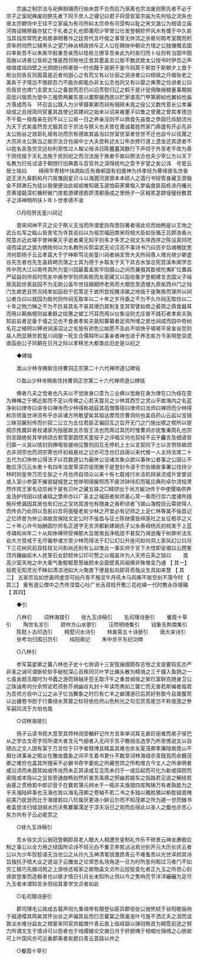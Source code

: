 <!-- { "loadSidebar": true } -->
　　宗庙之制宗法与祀典相辅而行始未尝不合而后乃渐离也宗法废则祭先者不必于宗子之室祀典废则祭先者下同于庶人之寝记曰君子将营宫室宗庙为先何俗之流失也唐太宗朝侍中王珪不立家庙为有司所紏太宗命有司营构以耻之宋文潞公为相请立庙河南诏赐祭器亦犹亡于礼者之礼也耶莆阳少宰曾公壮发登朝轸怀风木有慨于中久矣当其自庶常而史局居承明著作之廷劳代言吁俊之事曾无休沭之余晷何暇考室既而积资率府岿然公辅黑头之望乃神丛柄政排斥正人公在赐玦中朝论方惜之公独慷慨去国曰幸矣吾不以朱紫华毂重吾亲而以桂栋兰撩享吾亲此为时矣归而卜址则有当国中图高敞以进者公皆却之惟是西邻隙地正食其墨盖去公居不数武故太公授书时伊吾之声琅琅度垣四壁之光烱烱分照者彼一时也饘于是粥于是今则蒸于斯尝于斯朝夕上食于斯出则告反则面莫是近者何遐心之有而又有以壮丽之说进者公曰桓侯之丹楹张老之美奂于子情岂不惬顾吾力不能办即能办非太公志也则又有以晏之庳萧之俭进者公曰伤哉贫也席门圭窦太公之备尝而忍仍以旧贯慰归辽之鹤于是计徒佣聚缑粮量事期揣高低兴版筑为堂中三楹旁两翼东庑以置祭器西庑以贮家谱高门甲第廓如也翼如也庙方落成而与　环召会公既入为少宰摄冢卿而祠有细碎未竟之役公又数传意长公孝廉续成之且授简同官董其昌使记其建祠之始末以诏来裔董子曰鲁之曾莆之曾其孝德岂不千载一揆哉亲在则不以三公易一日之养亲没则不以鼎食先庙食之恭固巳烁懿流光为天下式矣虽然吾尤服其合于宗法与祭义也夫曾在莆诚着姓然家门鼎盛有开必先非太公贻谷之效耶礼祖有功而宗有德故其庙当曰世室世室者世世不迁也自今以往莆之大宗非太公孰当之故宗法合也闽中士大夫尝称述太公布衣修行道上遗金还其遗者不以姓名告急穷交远权利至性过人每父母讳日陈簠簋哭数行下声彻于外至老不改为善于阴信报于天礼法施于民则祀之而况法施于族者乎故曰祭法合也夫少宰公方以天下名教为巳任试请于朝颁行旧典嘉与百官共之深得统均之意予岁望之矣公讳　号爱云居士铭曰 
　　绵绵华冑枝叶扶疏姒氏有裔郸国有初援神为纬孝经为謩倬彼名世奋迹王涂九皋鹤和丹穴鳯雏因星识斗以海遡河源源本本硕人之薖行书班管身藏玉壶锄金不顾漱石为徒以我便便诒此呱呱唯知砻玉遑恤茹荼奠楹入梦庙食匪孤栋涂丹艧光贲黄墟靓深栏楯轩敝门庑若游建德若跻清都康成之里杨子一区椒浆苾馞瑶璧纷敷君子之泽神明所扶卜年卜世孝德不渝 

　　○丹阳贺氏篁川祠记 

　　晋宋间神不灭之论于祭义无当而所谓爱则存悫则著者得此论而始畅是以王珣之武丘右军之戢山皆舍宅为寺其说曰以为祖宗福田南宋将相大臣如张循王吕颐浩香火院意亦近此嗟乎使神果灭乎逝者果无知乎则多才多艺之祝文东序西序之陈设真同呓语而梁武之面为牺牲何以为名教所斥耶梁武无论汉高不事诗书乃曰百岁后魂魄犹思沛何耶杨子云云孝莫大于宁神斯笃论矣篁川祠者纳言贺大夫所祠尊人赠光禄少卿虚谷先生者也先生盖嵚崎历落之士其为德于乡取友于天下具吉水邹总宪苕溪朱阁学志传中而大江以南传其所为篁川园最着盖居华阳摄山之间而兼掇其胜坡陀夷旷位置森严延益则师叔时而友中甫参学则师紫栢而友密藏又以函伯蚤岁登朝建言去国父子端居高蹈世表兹园不为无助公盖毕世拮据期终老焉而大期忽至遗憾九原矣西州门之恸门生故吏且然况纯孝如函伯宁忍策足于故所尝视膳涤牏之地哉于是聚族而谋所以祠公者佥曰以就园为胜何则作祠无取率以二十年之岁月委之不为不久作祠无取俭以二十年之物力殚之不为不巨易其名不易其境仍其制复变其常譬如商之彛周之鼎食器耳而用以爇旃檀则益重繇之绘惠之塑工巧耳而用以仪象设则尤庄彼不践石者孝矣夫孰知岩岩者足备于墙之见也不食者孝矣夫孰知纂纂者足资所嗜之思也祠成而园中奇树名花之植罔以狎进涧溪沼沚之毛皆有骄色公始愿不及此不愉快乎嗟嗟平泉金谷忽则易人罔显厥世若篁川祠屋一死生合儒释所以事亲者神也进于养志矣方今圣明登崇遗直函伯公子同朝在日月之际以孝移忠大都类此旧史是以纪之 

　　◆碑铭 

　　嵩山少林寺赐紫住持曹洞正宗第二十六代禅师道公碑铭 

　　○嵩山少林寺赐紫住持曹洞正宗第二十六代禅师道公碑铭 

　　佛者凡夫之觉者也凡夫以不觉故身口意为三业佛以觉故在身为律在口为经在意为禅禅之于佛近矣而不足以传佛之心若天震旦之少林其西竺之灵山乎故海内之名蓝净剎曰律寺曰讲寺曰禅寺而少林得称祖庭其高僧尊宿曰律师曰法师曰禅师而少林得称宗师虽世谛流布乎亦非诸方所敢望矣其祖达摩而宗曹洞何也盖自药山云岩以宝镜三昧羽翼别传而价寂二公立为五位君臣正偏回互之旨开无门之门施出楔之楔所以提纲宗拣魔异者视诸家为独密故五宗皆王法也而周过其历时惟曹洞亦犹鲁秉周礼也宗则言路绝矣其举扬颂古若雪窦圆悟天童投子之评唱又何也契经不云乎麤言及细语皆归第一义良以情封则捧喝皆接响见瞥则回互无停机上士以言契同下士以言愤悱故颂古非洞宗也而洞宗寄也吁初祖悬丝之记亦可念也巳自唐以来代推一人主持法席二十五代为幻休休公得法子以百数道公为最休公没诸龙象众欲以事休公者事之公固让不敢应浮沉云水者十有四年法堂草深宗徒雨散于是登封令请于宗伯循故事署公住持少林时则皇帝万历壬辰之十月也师自领众以来十有七载戒行氷洁机辩泉流或升堂普说或入室小参莫不摧彼疑城登之觉岸明镜屡照而不疲洪钟待扣而辄应典刑卓尔清规肃然作宾王家名动京阙于是有贝叶之藏五铢之□精镠出于尚方綖功传于中使璎珞供养金汤护持因以续诸祖之慧命亦以广圣主之福田者矣师虽心冥一乘而行崇六度诸所擅施斥修漏因其居也有幻出之宝坊其游也有随身之香积顷者飞锡山海瞠目云霄欲得人而传衣乃处阴以息影曰吾将面璧老矣少林之开堂必有记师之上足仁林等属不佞昌记之忆师昔为休公谒故宫保陆文定公时不佞昌与征士陈继儒皆缔莲社之友征栢亭之义二十年心许今始酬因尔师名正道字无言洪都新建胡氏子父永泰母杨氏初祝发于上蓝寺璘和尚年二十从知休禅师受禅那大旨居南岳净瓶厓不甚契乃谒逊庵于树屏听法东岩大方受戒于无尽徧参诸方至少林而得法于幻公幻公升座问如何洞上家风幻公曰月下三花树风前双桂枝又问和尚还别有么曰惟此一事实师于言下大悟即呈偈曰云攒峯顶月鏁幽岩木人抚掌石女舒颜休公印可赞之以偈盖许为人天师云系之铭曰 
　　嵩高少室天地之中大乘气象郁郁葱葱破颜未会面壁真风祖佛非殊惟变乃通 【 其一】 般若无知灵光不昧如清凉池如大火聚直下便是拟向即背奇哉众生具如来慧 【 其二】 五家宗旨如世画师虗空可拈丹青不施泥牛月吼木马风嘶不居空刦不落今时 【 其三】 爰有道公僧中之杰传涅盘心吐广长舌双桂开敷三花屹嵲一代时教永存珉碣 【 其四】 

　　◆引 

　　八林引 
　　词林海错引 
　　徐九玉诗稿引 
　　毛司理诗册引 
　　餐霞十草引 
　　陶世名言引 
　　顾仲方山水歌引 
　　汪然明绮集引 
　　钱象先荆南集引 
　　陈懿卜古印选引 
　　畸墅问水诗引 
　　林衷斋五十诗册引 
　　唐大来诗引 
　　张考功归围日历引 
　　纯阳阁记 
　　朱中丞平东纪功碑 

　　○八林引 

　　参军莫星卿之纂八林也子史十七俳调十三安弦操缦颇存志恠之言提要钩玄亦严非圣之诫可谓斲轮玅手秘枕深心且秩同贝叶字比蝇头散为精骑之三千摄入鱼肠之一七虽金题玉躞时为书蠹之游而锦轴牙签无取汗牛之重昔邺侯之架巳富鲜克随身卫公之珠诚希何分余照讵若须弥芥纳幽谷丸封十年读而弗如三箧亡而无害若斯编者哉君为吾师方伯中江公之从子忆当舞象之时巳有亡羊之癖薄游巳后夙好弥敦今且膏腹笥以出疆卷书厨于行橐绿水芙蓉之标将依俭府山色秋光之句见赏乖崖岂不称俊逸之参军嗣风流于方伯也哉 

　　○词林海错引 

　　扬子云读书观大意至其师林闾受輶轩记作方言率单词耳无甚巨丽者而弟子侯巴从之学古文奇字将所谓大者含元气细者入无间乎苏子瞻掊击选学乃所至携说文以自随古之文人固有富于万言俭于只字者既博且精盖其难也余友夏茂卿孝廉隐居毘山不屑仕进事亲之暇业在雕虫蠹鱼之间平生着书更仆不数至词林海错杀青既竟而余覩茂卿之难穷也盖其所搜采不必僻书奇字委宛之所藏苍颉之所构惟古今文人之所承明者或沿流而未遡其始或传讹而未正其读或互见而未归于一或后起而可化为新或探颐而索隐或本隐以之显皆旁通曲畅划然折衷苦禹鼎之照幽若姬车之指路若见说之解结若由基之贯杨若中郎识音于在爨若蒲元辨水于一瓶非夫渔猎四库陶铸万有者孰能为之乎夫海陆碎事也玉海也皆以海名茂卿之卷轴不若二书之多独以雅胜猥以断胜疑直掩前美乃犹逊而比于海错若曰八珍属厌更进小鲜云尔而不知茂卿之所为遯一世而雠书者盖尝涉归墟洄弱水历沃焦褰裳濡足于浮天浴日之观而后得此以圣人之腹也亦苦心矣方内有子云必能赏之 

　　○徐九玉诗稿引 

　　吾乡徐文贞公弱冠登朝即具老人眼大人相遭世皇制礼作乐不修景云神龙赓歌应制之事公以全力用之经国所论诗不轻元白不重王李若沾沾焉分别开元大历长庆云者公以为少年狡狯语无当也公之从孙九玉神清笔锐激昂青云不难蚤贵以光世泽顾其诗旨独抗子桓大业之说诎子云雕虫之论常恐名场角逐一旦为时所急何暇过习者门不如穷工极巧先据词苑之上游徐还祖家之故物盖文贞所云狡狯变化者正九玉之所苦心刻肾欲登峯而造极者也以彼才情日引月长未知所止但以今之隽响亮节洋洋纚纚为足尽九玉者未谓知言余但拈其善学文贞者如此 

　　○毛司理诗册引 

　　郡司理毛公政成五载声彻九重谒帝有期登仙匪异郡伯张公驰熊轼于谷阳歌骊驹于祖道嘤其鸣矣其怀出谷之声偏其反而巳恋萲棠之荫虽宠叶弓旌不洒丈夫之泪而谊敦淡水难分益友之襟爰率同官共裁赠什青云直上临岐路以弹冠皓首为期愿前途之努力所谓文生于情诗可以怨者也于戏缨緌论交揭日月于肝胆喁于相唱吐锦绣之心肠故可上叶国风亦可远垂郡乘者矣题曰青云首路以弁之 

　　○餐霞十草引 

